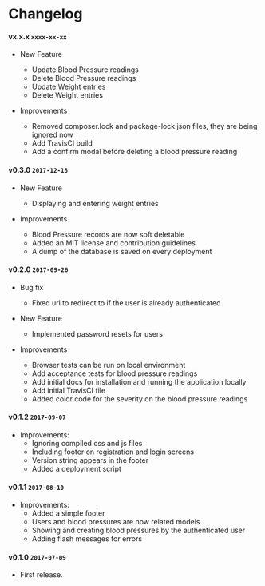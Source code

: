 # Changelog

#### vx.x.x `xxxx-xx-xx`
- New Feature
  - Update Blood Pressure readings
  - Delete Blood Pressure readings
  - Update Weight entries
  - Delete Weight entries

- Improvements
  - Removed composer.lock and package-lock.json files, they are being ignored now
  - Add TravisCI build
  - Add a confirm modal before deleting a blood pressure reading

#### v0.3.0 `2017-12-18`
- New Feature
  - Displaying and entering weight entries

- Improvements
  - Blood Pressure records are now soft deletable
  - Added an MIT license and contribution guidelines
  - A dump of the database is saved on every deployment

#### v0.2.0 `2017-09-26`
- Bug fix
  - Fixed url to redirect to if the user is already authenticated

- New Feature
  - Implemented password resets for users

- Improvements
  - Browser tests can be run on local environment
  - Add acceptance tests for blood pressure readings
  - Add initial docs for installation and running the application locally
  - Add initial TravisCI file
  - Added color code for the severity on the blood pressure readings

#### v0.1.2 `2017-09-07`
- Improvements:
  - Ignoring compiled css and js files
  - Including footer on registration and login screens
  - Version string appears in the footer
  - Added a deployment script

#### v0.1.1 `2017-08-10`
- Improvements:
  - Added a simple footer
  - Users and blood pressures are now related models
  - Showing and creating blood pressures by the authenticated user
  - Adding flash messages for errors

#### v0.1.0 `2017-07-09`
- First release.
